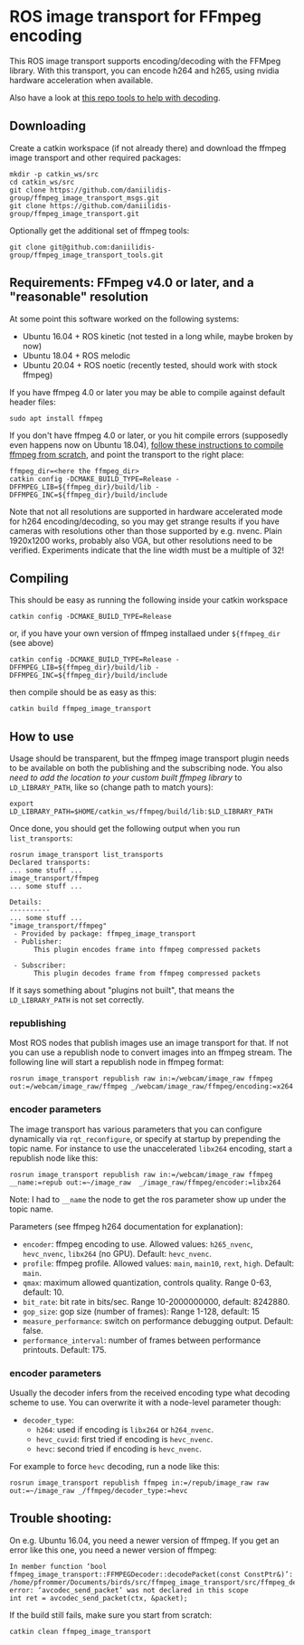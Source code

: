 # ROS image transport for FFmpeg encoding

This ROS image transport supports encoding/decoding with the FFMpeg
library. With this transport, you can encode h264 and h265, using
nvidia hardware acceleration when available.

Also have a look at [this repo tools to help with decoding](https://github.com/daniilidis-group/ffmpeg_image_transport_tools).

## Downloading

Create a catkin workspace (if not already there) and download the
ffmpeg image transport and other required packages:

    mkdir -p catkin_ws/src
    cd catkin_ws/src
    git clone https://github.com/daniilidis-group/ffmpeg_image_transport_msgs.git
    git clone https://github.com/daniilidis-group/ffmpeg_image_transport.git

Optionally get the additional set of ffmpeg tools:

    git clone git@github.com:daniilidis-group/ffmpeg_image_transport_tools.git


## Requirements: FFmpeg v4.0 or later, and a "reasonable" resolution

At some point this software worked on the following systems:

- Ubuntu 16.04 + ROS kinetic (not tested in a long while, maybe broken
  by now)
- Ubuntu 18.04 + ROS melodic
- Ubuntu 20.04 + ROS noetic (recently tested, should work with stock ffmpeg)

If you have ffmpeg 4.0 or later you may be able to compile against default header files:

	sudo apt install ffmpeg

If you don't have ffmpeg 4.0 or later, or you hit compile errors
(supposedly even happens now on Ubuntu 18.04), 
[follow these instructions to compile ffmpeg from scratch](docs/compile_ffmpeg.md), and point the
transport to the right place: 

    ffmpeg_dir=<here the ffmpeg_dir>
    catkin config -DCMAKE_BUILD_TYPE=Release -DFFMPEG_LIB=${ffmpeg_dir}/build/lib -DFFMPEG_INC=${ffmpeg_dir}/build/include

Note that not all resolutions are supported in hardware accelerated
mode for h264 encoding/decoding, so you may get strange results if you
have cameras with resolutions other than those supported by
e.g. nvenc. Plain 1920x1200 works, probably also VGA, but other
resolutions need to be verified. Experiments indicate that the line
width must be a multiple of 32!

## Compiling

This should be easy as running the following inside your catkin workspace

    catkin config -DCMAKE_BUILD_TYPE=Release

or, if you have your own version of ffmpeg installaed under ``${ffmpeg_dir`` (see above)

    catkin config -DCMAKE_BUILD_TYPE=Release -DFFMPEG_LIB=${ffmpeg_dir}/build/lib -DFFMPEG_INC=${ffmpeg_dir}/build/include

then compile should be as easy as this:

    catkin build ffmpeg_image_transport

## How to use

Usage should be transparent, but the ffmpeg image transport plugin
needs to be available on both the publishing and the subscribing
node. You also *need to add the location to your custom built ffmpeg
library* to ``LD_LIBRARY_PATH``, like so (change path to match yours):
```
export LD_LIBRARY_PATH=$HOME/catkin_ws/ffmpeg/build/lib:$LD_LIBRARY_PATH
```
Once done, you should get the following output when you run
``list_transports``:
```
rosrun image_transport list_transports 
Declared transports:
... some stuff ...
image_transport/ffmpeg
... some stuff ...

Details:
----------
... some stuff ...
"image_transport/ffmpeg"
 - Provided by package: ffmpeg_image_transport
 - Publisher: 
      This plugin encodes frame into ffmpeg compressed packets
    
 - Subscriber: 
      This plugin decodes frame from ffmpeg compressed packets
```

If it says something about "plugins not built", that means the
``LD_LIBRARY_PATH`` is not set correctly.

### republishing
Most ROS nodes that publish images use an image transport for that. If
not you can use a republish node to convert images into an ffmpeg
stream. The following line will start a republish node in ffmpeg format:

```
rosrun image_transport republish raw in:=/webcam/image_raw ffmpeg out:=/webcam/image_raw/ffmpeg _/webcam/image_raw/ffmpeg/encoding:=x264
```

### encoder parameters

The image transport has various parameters that you can configure
dynamically via ``rqt_reconfigure``, or specify at startup by
prepending the topic name. For instance to use the unaccelerated
``libx264`` encoding, start a republish node like this:
```
rosrun image_transport republish raw in:=/webcam/image_raw ffmpeg __name:=repub out:=~/image_raw  _/image_raw/ffmpeg/encoder:=libx264
```
Note: I had to ``__name`` the node to get the ros parameter show up under the topic name.

Parameters (see ffmpeg h264 documentation for explanation):

- ``encoder``: ffmpeg encoding to use. Allowed values: ``h265_nvenc``,
  ``hevc_nvenc``, ``libx264`` (no GPU). Default: ``hevc_nvenc``.
- ``profile``: ffmpeg profile. Allowed values: ``main``, ``main10``,
  ``rext``, ``high``. Default: ``main``.
- ``qmax``: maximum allowed quantization, controls quality. Range 0-63, default: 10.
- ``bit_rate``: bit rate in bits/sec. Range 10-2000000000, default: 8242880.
- ``gop_size``: gop size (number of frames): Range 1-128, default: 15
- ``measure_performance``: switch on performance debugging output. Default: false.
- ``performance_interval``: number of frames between performance printouts. Default: 175.

### encoder parameters

Usually the decoder infers from the received encoding type what decoding scheme to use.
You can overwrite it with a node-level parameter though:

- ``decoder_type``:
  - ``h264``: used if encoding is ``libx264`` or ``h264_nvenc``.
  - ``hevc_cuvid``: first tried if encoding is ``hevc_nvenc``.
  - ``hevc``: second tried if encoding is ``hevc_nvenc``.

For example to force ``hevc`` decoding, run a node like this:
```
rosrun image_transport republish ffmpeg in:=/repub/image_raw raw out:=~/image_raw _/ffmpeg/decoder_type:=hevc
```

## Trouble shooting:


On e.g. Ubuntu 16.04, you need a newer version of ffmpeg. If you get an error like this one,
you need a newer version of ffmpeg:

    In member function ‘bool ffmpeg_image_transport::FFMPEGDecoder::decodePacket(const ConstPtr&)’:
    /home/pfrommer/Documents/birds/src/ffmpeg_image_transport/src/ffmpeg_decoder.cpp:104:47:
    error: ‘avcodec_send_packet’ was not declared in this scope
    int ret = avcodec_send_packet(ctx, &packet);

If the build still fails, make sure you start from scratch:

    catkin clean ffmpeg_image_transport
